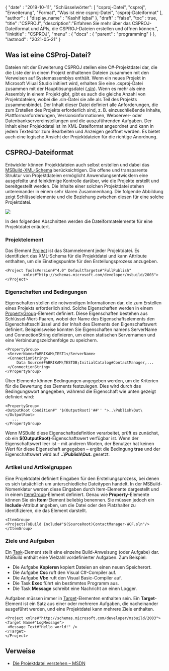 {
  "date" : "2019-10-11",
"Schlüsselwörter": [ "csproj-Datei", "csproj", "Erweiterung", "Format", "Was ist eine csproj-Datei", "csproj-Dateiformat" ],
  "author" : {
    "display_name" : "Kashif Iqbal"
},
  "draft" : "false",
  "toc" : true,
  "title" :"CSPROJ",
  "description":"Erfahren Sie mehr über das CSPROJ-Dateiformat und APIs, die CSPROJ-Dateien erstellen und öffnen können.",
  "linktitle" : "CSPROJ",
  "menu" : {
    "docs" : {
      "parent" : "programming"
}
},
  "lastmod" : "2021-05-21"
}

## Was ist eine CSProj-Datei?
Dateien mit der Erweiterung CSPROJ stellen eine C#-Projektdatei dar, die die Liste der in einem Projekt enthaltenen Dateien zusammen mit den Verweisen auf Systemassemblys enthält. Wenn ein neues Projekt in Microsoft VIiual Studio initiiert wird, erhalten Sie eine .csproj-Datei zusammen mit der Hauptlösungsdatei ([.sln](/de/programming/sln/)). Wenn es mehr als eine Assembly in einem Projekt gibt, gibt es auch die gleiche Anzahl von Projektdateien, wobei die .sln-Datei sie alle als Teil des Projekts zusammenbindet. Der Inhalt dieser Datei definiert alle Anforderungen, die zum Erstellen des Projekts erforderlich sind, z. B. einzuschließende Inhalte, Plattformanforderungen, Versionsinformationen, Webserver- oder Datenbankservereinstellungen und die auszuführenden Aufgaben. Der Inhalt einer Projektdatei ist im XML-Dateiformat angeordnet und kann in jedem Texteditor zum Bearbeiten und Anzeigen geöffnet werden. Es bietet auch eine logische Ansicht der Projektdateien für die richtige Anordnung.

## CSPROJ-Dateiformat #

Entwickler können Projektdateien auch selbst erstellen und dabei das [MSBuild-XML-Schema](https://msdn.microsoft.com/library/5dy88c2e.aspx) berücksichtigen. Die offene und transparente Struktur von Projektdateien ermöglicht Anwendungsentwicklern eine ausgefeilte und feinkörnige Kontrolle darüber, wie die Projekte erstellt und bereitgestellt werden. Die Inhalte einer solchen Projektdatei stehen untereinander in einem sehr klaren Zusammenhang. Die folgende Abbildung zeigt Schlüsselelemente und die Beziehung zwischen diesen für eine solche Projektdatei.

![](https://learn.microsoft.com/en-us/aspnet/web-forms/overview/deployment/web-deployment-in-the-enterprise/understanding-the-project-file/_static/image2.png)

In den folgenden Abschnitten werden die Dateiformatelemente für eine Projektdatei erläutert.

### Projektelement ###

Das Element [Project](https://msdn.microsoft.com/library/bcxfsh87.aspx) ist das Stammelement jeder Projektdatei. Es identifiziert das XML-Schema für die Projektdatei und kann Attribute enthalten, um die Einstiegspunkte für den Erstellungsprozess anzugeben.

```
<Project ToolsVersion#"4.0" DefaultTargets#"FullPublish"
        xmlns#"http://schemas.microsoft.com/developer/msbuild/2003">
</Project>
```

### Eigenschaften und Bedingungen

Eigenschaften stellen die notwendigen Informationen dar, die zum Erstellen eines Projekts erforderlich sind. Solche Eigenschaften werden in einem [PropertyGroup](https://msdn.microsoft.com/library/t4w159bs.aspx)-Element definiert. Diese Eigenschaften bestehen aus Schlüssel-Wert-Paaren, wobei der Name des Eigenschaftselements den Eigenschaftsschlüssel und der Inhalt des Elements den Eigenschaftswert definiert. Beispielsweise könnten Sie Eigenschaften namens ServerName und ConnectionString definieren, um einen statischen Servernamen und eine Verbindungszeichenfolge zu speichern.

```
<PropertyGroup>    
 <ServerName>FABRIKAM\TEST1</ServerName>
 <ConnectionString>
     Data Source#FABRIKAM\TESTDB;InitialCatalog#ContactManager,...
 </ConnectionString>
</PropertyGroup>
```

Über Elemente können Bedingungen angegeben werden, um die Kriterien für die Bewertung des Elements festzulegen. Dies wird durch das Bedingungswort angegeben, während die Eigenschaft wie unten gezeigt definiert wird:

```
<PropertyGroup>
<OutputRoot Condition#" '$(OutputRoot)'##'' ">..\Publish\Out\</OutputRoot>
   ...
</PropertyGroup>
```

Wenn MSBuild diese Eigenschaftsdefinition verarbeitet, prüft es zunächst, ob ein **$(OutputRoot)**-Eigenschaftswert verfügbar ist. Wenn der Eigenschaftswert leer ist – mit anderen Worten, der Benutzer hat keinen Wert für diese Eigenschaft angegeben – ergibt die Bedingung **true** und der Eigenschaftswert wird auf **..\Publish\Out.** gesetzt.

### Artikel und Artikelgruppen

Eine Projektdatei definiert Eingaben für den Erstellungsprozess, bei denen es sich tatsächlich um unterschiedliche Dateitypen handelt. In der MSBuild-Nomenklatur werden diese Eingaben durch Item-Elemente dargestellt und in einem [ItemGroup](https://msdn.microsoft.com/library/646dk05y.aspx)-Element definiert. Genau wie **Property**-Elemente können Sie ein **Item**-Element beliebig benennen. Sie müssen jedoch ein **Include**-Attribut angeben, um die Datei oder den Platzhalter zu identifizieren, die das Element darstellt.

```
<ItemGroup>
<ProjectsToBuild Include#"$(SourceRoot)ContactManager-WCF.sln"/>
</ItemGroup>
```

### Ziele und Aufgaben

Ein [Task](https://msdn.microsoft.com/library/77f2hx1s.aspx)-Element stellt eine einzelne Build-Anweisung (oder Aufgabe) dar. MSBuild enthält eine Vielzahl vordefinierter Aufgaben. Zum Beispiel:

* Die Aufgabe **Kopieren** kopiert Dateien an einen neuen Speicherort.
* Die Aufgabe **Csc** ruft den Visual C#-Compiler auf.
* Die Aufgabe **Vbc** ruft den Visual Basic-Compiler auf.
* Die Task **Exec** führt ein bestimmtes Programm aus.
* Die Task **Message** schreibt eine Nachricht an einen Logger.

Aufgaben müssen immer in [Target](https://msdn.microsoft.com/library/t50z2hka.aspx)-Elementen enthalten sein. Ein **Target**-Element ist ein Satz aus einer oder mehreren Aufgaben, die nacheinander ausgeführt werden, und eine Projektdatei kann mehrere Ziele enthalten.

```
<Project xmlns#"http://schemas.microsoft.com/developer/msbuild/2003">
<Target Name#"LogMessage">
 <Message Text#"Hello world!" />
</Target>
</Project>
```

## Verweise

* [Die Projektdatei verstehen – MSDN](https://learn.microsoft.com/en-us/aspnet/web-forms/overview/deployment/web-deployment-in-the-enterprise/understanding-the-project-file)

